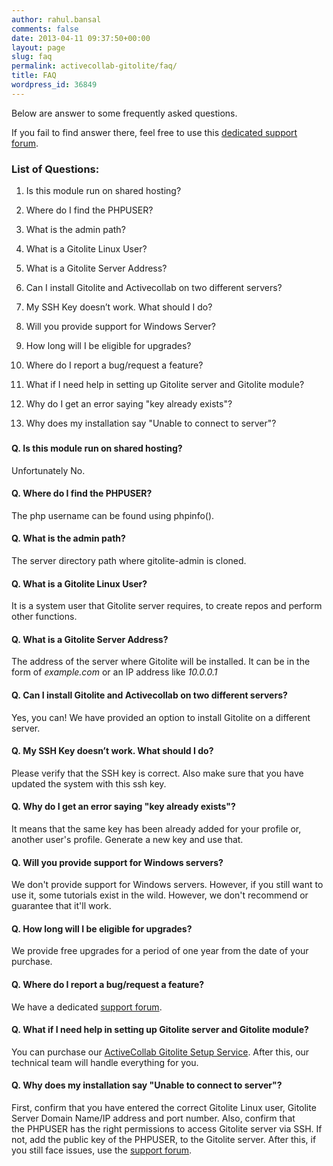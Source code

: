```yaml
---
author: rahul.bansal
comments: false
date: 2013-04-11 09:37:50+00:00
layout: page
slug: faq
permalink: activecollab-gitolite/faq/
title: FAQ
wordpress_id: 36849
---
```


Below are answer to some frequently asked questions.

If you fail to find answer there, feel free to use this [dedicated support forum](https://rtcamp.com/support/forum/activecollab/).


### List of Questions:






  1. Is this module run on shared hosting?


  2. Where do I find the PHPUSER?


  3. What is the admin path?


  4. What is a Gitolite Linux User?


  5. What is a Gitolite Server Address?


  6. Can I install Gitolite and Activecollab on two different servers?


  7. My SSH Key doesn’t work. What should I do?


  8. Will you provide support for Windows Server?


  9. How long will I be eligible for upgrades?


  10. Where do I report a bug/request a feature?


  11. What if I need help in setting up Gitolite server and Gitolite module?


  12. Why do I get an error saying "key already exists"?


  13. Why does my installation say "Unable to connect to server"?




###




#### Q. Is this module run on shared hosting?


Unfortunately No.


#### Q. Where do I find the PHPUSER?


The php username can be found using phpinfo().


#### Q. What is the admin path?


The server directory path where gitolite-admin is cloned.


#### Q. What is a Gitolite Linux User?


It is a system user that Gitolite server requires, to create repos and perform other functions.


#### Q. What is a Gitolite Server Address?


The address of the server where Gitolite will be installed. It can be in the form of _example.com_ or an IP address like _10.0.0.1_


#### Q. Can I install Gitolite and Activecollab on two different servers?


Yes, you can! We have provided an option to install Gitolite on a different server.


#### Q. My SSH Key doesn’t work. What should I do?


Please verify that the SSH key is correct. Also make sure that you have updated the system with this ssh key.


#### Q. Why do I get an error saying "key already exists"?


It means that the same key has been already added for your profile or, another user's profile. Generate a new key and use that.


#### Q. Will you provide support for Windows servers?


We don't provide support for Windows servers. However, if you still want to use it, some tutorials exist in the wild. However, we don't recommend or guarantee that it'll work.


#### Q. How long will I be eligible for upgrades?


We provide free upgrades for a period of one year from the date of your purchase.


#### Q. Where do I report a bug/request a feature?


We have a dedicated [support forum](https://rtcamp.com/support/forum/activecollab/).


#### Q. What if I need help in setting up Gitolite server and Gitolite module?


You can purchase our [ActiveCollab Gitolite Setup Service](https://rtcamp.com/store/activecollab-gitolite-installation-service/). After this, our technical team will handle everything for you.


#### Q. Why does my installation say "Unable to connect to server"?


First, confirm that you have entered the correct Gitolite Linux user, Gitolite Server Domain Name/IP address and port number. Also, confirm that the PHPUSER has the right permissions to access Gitolite server via SSH. If not, add the public key of the PHPUSER, to the Gitolite server. After this, if you still face issues, use the [support forum](https://rtcamp.com/support/forum/activecollab/).
